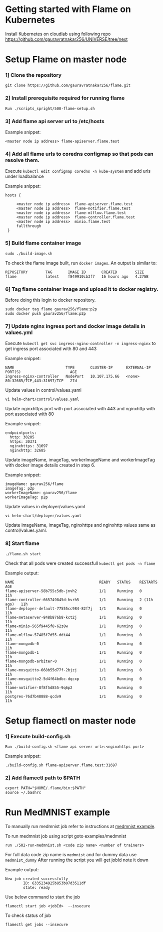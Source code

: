 # Getting started with Flame on Kubernetes 


Install Kubernetes on cloudlab using following repo https://github.com/gauravratnakar256/UNIVERSE/tree/next


# Setup Flame on master node

### 1] Clone the repository
```
git clone https://github.com/gauravratnakar256/flame.git
```

### 2] Install prerequisite required for running flame 

```
Run ./scripts_spright/500-flame-setup.sh
```


### 3] Add flame api server url to /etc/hosts 

Example snippet:
```
<master node ip address> flame-apiserver.flame.test
```


### 4] Add all flame urls to coredns configmap so that pods can resolve them. 

Execute `kubectl edit configmap coredns -n kube-system` and add urls under loadbalance

Example snippet:
```
hosts {
	 
	 <master node ip address>  flame-apiserver.flame.test
	 <master node ip address>  flame-notifier.flame.test
	 <master node ip address>  flame-mlflow.flame.test
	 <master node ip address>  flame-controller.flame.test
	 <master node ip address>  minio.flame.test
	 fallthrough
 }
```



### 5] Build flame container image

```
sudo ./build-image.sh
```

To check the flame image built, run `docker images`. An output is similar to:

```
REPOSITORY        TAG       IMAGE ID       CREATED        SIZE
flame             latest    f849910cb3f7   16 hours ago   4.27GB
```


### 6] Tag flame container image and upload it to docker registry.

Before doing this login to docker repository.

```
sudo docker tag flame gaurav256/flame:p2p
sudo docker push gaurav256/flame:p2p
```



### 7] Update nginx ingress port and docker image details in values.yml

Execute `kubectl get svc ingress-nginx-controller -n ingress-nginx` to get ingress port associated with 80 and 443

Example snippet:
```
NAME                       TYPE       CLUSTER-IP      EXTERNAL-IP   PORT(S)                      AGE
ingress-nginx-controller   NodePort   10.107.175.66   <none>        80:32685/TCP,443:31697/TCP   27d
```

Update values in control/values.yaml

```
vi helm-chart/control/values.yaml
```
Update nginxhttps port with port associated with 443 and nginxhttp with port associated with 80

Example snippet:
```
endpointports:
  http: 30205
  https: 30371
  nginxhttps: 31697
  nginxhttp: 32685
```

Update imageName, imageTag, workerImageName and workerImageTag with docker image details created in step 6.

Example snippet:
```
imageName: gaurav256/flame
imageTag: p2p
workerImageName: gaurav256/flame
workerImageTag: p2p
```

Update values in deployer/values.yaml

```
vi helm-chart/deployer/values.yaml
```

Update imageName, imageTag, nginxhttps and nginxhttp values same as control/values.yaml.


### 8] Start flame

```
./flame.sh start
```

Check that all pods were created successfull `kubectl get pods -n flame`

Example output:

```
NAME                                      READY   STATUS    RESTARTS      AGE
flame-apiserver-58b755c5db-jnvh2          1/1     Running   0             11h
flame-controller-665749845d-hvrh5         1/1     Running   2 (11h ago)   11h
flame-deployer-default-77555cc984-82f7j   1/1     Running   0             11h
flame-metaserver-848b876b8-kct2j          1/1     Running   0             11h
flame-minio-565f9445f8-62z8w              1/1     Running   0             11h
flame-mlflow-57485f7d55-ddt44             1/1     Running   0             11h
flame-mongodb-0                           1/1     Running   0             11h
flame-mongodb-1                           1/1     Running   0             11h
flame-mongodb-arbiter-0                   1/1     Running   0             11h
flame-mosquitto-668b55d77f-2bjzj          1/1     Running   0             11h
flame-mosquitto2-5d4f64bdbc-dqcxp         1/1     Running   0             11h
flame-notifier-8f8f5d855-9q6p2            1/1     Running   0             11h
postgres-76d7b48888-qcdv9                 1/1     Running   0             11h
```

# Setup flamectl on master node

### 1] Execute build-config.sh
 
```
Run ./build-config.sh <flame api server url>:<nginxhttps port>
```
Example snippet:
```
./build-config.sh flame-apiserver.flame.test:31697
```

### 2] Add flamectl path to $PATH
```
export PATH="$HOME/.flame/bin:$PATH"
source ~/.bashrc
```

# Run MedMNIST example

To manually run medmnist job refer to instructions at [medmnist example](https://github.com/gauravratnakar256/flame/blob/main/examples/medmnist/README.md).

To run medmnist job using script goto examples/medmnist
```
run ./502-run-medmnist.sh <code zip name> <number of trainers>
```

For full data code zip name is `medmnist` and for dummy data use `medmnist_dummy`
After running the script you will get jobId note it down

Example output:
```
New job created successfully
        ID: 6335234925b853b07d3511df
        state: ready
```

Use below command to start the job
```
flamectl start job <jobId>  --insecure
```

To check status of job
```
flamectl get jobs --insecure
```